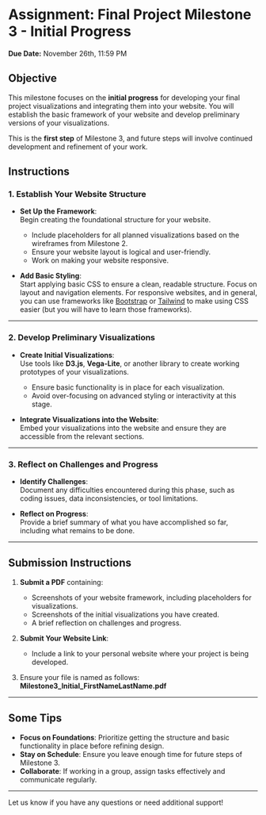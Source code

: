 # Assignment: Final Project Milestone 3 - Initial Progress

**Due Date:** November 26th, 11:59 PM

## Objective

This milestone focuses on the **initial progress** for developing your final project visualizations and integrating them into your website. You will establish the basic framework of your website and develop preliminary versions of your visualizations.

This is the **first step** of Milestone 3, and future steps will involve continued development and refinement of your work.

## Instructions

### 1. Establish Your Website Structure

- **Set Up the Framework**:  
  Begin creating the foundational structure for your website.  
  - Include placeholders for all planned visualizations based on the wireframes from Milestone 2.  
  - Ensure your website layout is logical and user-friendly.
  - Work on making your website responsive. 

- **Add Basic Styling**:  
  Start applying basic CSS to ensure a clean, readable structure. Focus on layout and navigation elements.
  For responsive websites, and in general, you can use frameworks like [Bootstrap](https://getbootstrap.com/) or [Tailwind](https://tailwindcss.com/) to make using CSS easier (but you will have to learn those frameworks).

---

### 2. Develop Preliminary Visualizations

- **Create Initial Visualizations**:  
  Use tools like **D3.js**, **Vega-Lite**, or another library to create working prototypes of your visualizations.  
  - Ensure basic functionality is in place for each visualization.  
  - Avoid over-focusing on advanced styling or interactivity at this stage.  

- **Integrate Visualizations into the Website**:  
  Embed your visualizations into the website and ensure they are accessible from the relevant sections.  

---

### 3. Reflect on Challenges and Progress

- **Identify Challenges**:  
  Document any difficulties encountered during this phase, such as coding issues, data inconsistencies, or tool limitations.  

- **Reflect on Progress**:  
  Provide a brief summary of what you have accomplished so far, including what remains to be done.  

---

## Submission Instructions

1. **Submit a PDF** containing:
   - Screenshots of your website framework, including placeholders for visualizations.  
   - Screenshots of the initial visualizations you have created.  
   - A brief reflection on challenges and progress.  

2. **Submit Your Website Link**:  
   - Include a link to your personal website where your project is being developed.  

3. Ensure your file is named as follows:  
   **Milestone3_Initial_FirstNameLastName.pdf**

---

## Some Tips

- **Focus on Foundations**: Prioritize getting the structure and basic functionality in place before refining design.  
- **Stay on Schedule**: Ensure you leave enough time for future steps of Milestone 3.  
- **Collaborate**: If working in a group, assign tasks effectively and communicate regularly.  

---


Let us know if you have any questions or need additional support!
